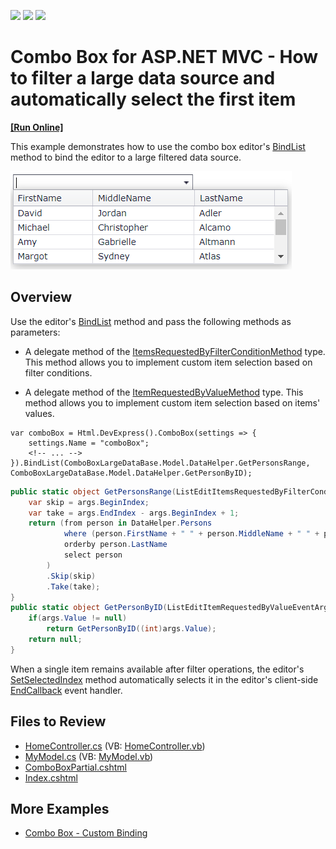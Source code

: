 <!-- default badges list -->
![](https://img.shields.io/endpoint?url=https://codecentral.devexpress.com/api/v1/VersionRange/128549100/22.1.3%2B)
[![](https://img.shields.io/badge/Open_in_DevExpress_Support_Center-FF7200?style=flat-square&logo=DevExpress&logoColor=white)](https://supportcenter.devexpress.com/ticket/details/E4383)
[![](https://img.shields.io/badge/📖_How_to_use_DevExpress_Examples-e9f6fc?style=flat-square)](https://docs.devexpress.com/GeneralInformation/403183)
<!-- default badges end -->
# Combo Box for ASP.NET MVC - How to filter a large data source and automatically select the first item
<!-- run online -->
**[[Run Online]](https://codecentral.devexpress.com/128549100/)**
<!-- run online end -->

This example demonstrates how to use the combo box editor's [BindList](https://docs.devexpress.com/AspNetMvc/DevExpress.Web.Mvc.ComboBoxExtension.BindList.overloads) method to bind the editor to a large filtered data source.

![Bind a combo box editor to a large data source](BindEditorToLargeDataSource.png)

## Overview

Use the editor's [BindList](https://docs.devexpress.com/AspNetMvc/DevExpress.Web.Mvc.ComboBoxExtension.BindList.overloads) method and pass the following methods as parameters:

* A delegate method of the [ItemsRequestedByFilterConditionMethod](https://docs.devexpress.com/AspNetMvc/DevExpress.Web.Mvc.ItemsRequestedByFilterConditionMethod) type. This method allows you to implement custom item selection based on filter conditions.

* A delegate method of the [ItemRequestedByValueMethod](https://docs.devexpress.com/AspNetMvc/DevExpress.Web.Mvc.ItemRequestedByValueMethod) type. This method allows you to implement custom item selection based on items' values.

```cshtml
var comboBox = Html.DevExpress().ComboBox(settings => {
    settings.Name = "comboBox";
    <!-- ... -->
}).BindList(ComboBoxLargeDataBase.Model.DataHelper.GetPersonsRange, ComboBoxLargeDataBase.Model.DataHelper.GetPersonByID);
```

```cs
public static object GetPersonsRange(ListEditItemsRequestedByFilterConditionEventArgs args) {
    var skip = args.BeginIndex;
    var take = args.EndIndex - args.BeginIndex + 1;
    return (from person in DataHelper.Persons
            where (person.FirstName + " " + person.MiddleName + " " + person.LastName).ToLower().Contains(args.Filter.ToLower())
            orderby person.LastName
            select person
        )
        .Skip(skip)
        .Take(take);
}
public static object GetPersonByID(ListEditItemRequestedByValueEventArgs args) {
    if(args.Value != null)
        return GetPersonByID((int)args.Value);
    return null;
}
```

When a single item remains available after filter operations, the editor's [SetSelectedIndex](https://docs.devexpress.com/AspNet/js-ASPxClientComboBox.SetSelectedIndex(index)) method automatically selects it in the editor's client-side [EndCallback](https://docs.devexpress.com/AspNet/js-ASPxClientComboBox.EndCallback) event handler.

## Files to Review

* [HomeController.cs](./CS/ComboBoxLargeDataBase/Controllers/HomeController.cs) (VB: [HomeController.vb](./VB/ComboBoxLargeDataBase/Controllers/HomeController.vb))
* [MyModel.cs](./CS/ComboBoxLargeDataBase/Model/MyModel.cs) (VB: [MyModel.vb](./VB/ComboBoxLargeDataBase/Model/MyModel.vb))
* [ComboBoxPartial.cshtml](./CS/ComboBoxLargeDataBase/Views/Home/ComboBoxPartial.cshtml)
* [Index.cshtml](./CS/ComboBoxLargeDataBase/Views/Home/Index.cshtml)

## More Examples

* [Combo Box - Custom Binding](https://demos.devexpress.com/MVCxDataEditorsDemos/Editors/LargeDataComboBox)
